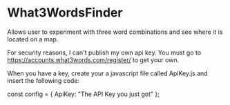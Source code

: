 # What3WordsFinder
Allows user to experiment with three word combinations and see where it is located on a map.

For security reasons, I can't publish my own api key. You must go to https://accounts.what3words.com/register/ to get your own.

When you have a key, create your a javascript file called ApiKey.js and insert the following code:

const config = {
    ApiKey: "The API Key you just got"
};

